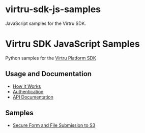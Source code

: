 # virtru-sdk-js-samples
JavaScript samples for the Virtru SDK.

# Virtru SDK JavaScript Samples
Python samples for the [Virtru Platform SDK](https://developer.virtru.com/)

## Usage and Documentation
- [How it Works](https://developer.virtru.com/docs/how-it-works)
- [Authentication](https://developer.virtru.com/docs/how-to-add-authentication)
- [API Documentation](https://docs.developer.virtru.com/js/latest/)

## Samples
- [Secure Form and File Submission to S3](./virtru-sdk-js-webform/)